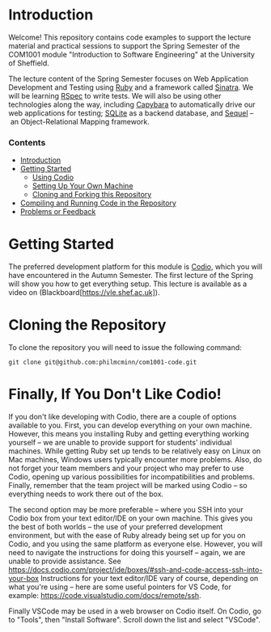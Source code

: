 # Introduction

Welcome! This repository contains code examples to support the lecture material
and practical sessions to support the Spring Semester of the COM1001 module
"Introduction to Software Engineering" at the University of Sheffield.

The lecture content of the Spring Semester focuses on Web Application
Development and Testing using [Ruby](https://www.ruby-lang.org/) and a framework
called [Sinatra](http://sinatrarb.com/). We will be learning
[RSpec](https://rspec.info/) to write tests. We will also be using other
technologies along the way, including
[Capybara](https://teamcapybara.github.io/capybara/) to automatically drive our
web applications for testing; [SQLite](https://www.sqlite.org/) as a backend
database, and [Sequel](https://sequel.jeremyevans.net/) – an Object-Relational
Mapping framework.

### Contents

* [Introduction](#introduction)
* [Getting Started](#getting-started)
    * [Using Codio](#using-codio)
    * [Setting Up Your Own Machine](#setting-up-your-own-machine)
    * [Cloning and Forking this Repository](#cloning-and-forking-the-repository)
* [Compiling and Running Code in the
  Repository](#compiling-and-running-code-in-the-repository)
* [Problems or Feedback](#problems-or-feedback)


# Getting Started

The preferred development platform for this module is
[Codio](https://www.codio.com/), which you will have encountered in the Autumn
Semester. The first lecture of the Spring will show you how to get everything
setup. This lecture is available as a video on (Blackboard[https://vle.shef.ac.uk]).



# Cloning the Repository

To clone the repository you will need to issue the following command:

``git clone git@github.com:philmcminn/com1001-code.git``

# Finally, If You Don't Like Codio!

If you don't like developing with Codio, there are a couple of options available to you.
First, you can develop everything on your own machine. However, this means you
installing Ruby and getting everything working yourself – we are unable to
provide support for students' individual machines. While getting Ruby set up
tends to be relatively easy on Linux on Mac machines, Windows users typically
encounter more problems. Also, do not forget your team members and your project
who may prefer to use Codio, opening up various possibilities for
incompatibilities and problems. Finally, remember that the team project will be
marked using Codio – so everything needs to work there out of the box.

The second option may be more preferable – where you SSH into your Codio box
from your text editor/IDE on your own machine. This gives you the best of both
worlds – the use of your preferred development environment, but with the ease of
Ruby already being set up for you on Codio, and you using the same platform as
everyone else. However, you will need to navigate the instructions for doing
this yourself – again, we are unable to provide assistance. See
https://docs.codio.com/project/ide/boxes/#ssh-and-code-access-ssh-into-your-box
Instructions for your text editor/IDE vary of course, depending on what you're
using – here are some useful pointers for VS Code, for example:
https://code.visualstudio.com/docs/remote/ssh.

Finally VSCode may be used in a web browser on Codio itself. On Codio, go to
"Tools", then "Install Software". Scroll down the list and select "VSCode". 